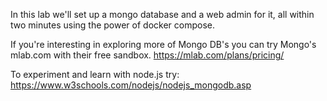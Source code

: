 In this lab we'll set up a mongo database and a web admin for it, all within two minutes using the power of docker compose.  

If you're interesting in exploring more of Mongo DB's you can try Mongo's mlab.com with their free sandbox. https://mlab.com/plans/pricing/

To experiment and learn with node.js try: https://www.w3schools.com/nodejs/nodejs_mongodb.asp